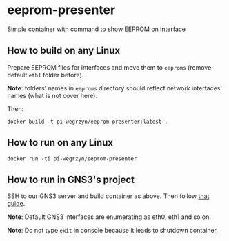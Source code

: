 # eeprom-presenter
Simple container with command to show EEPROM on interface

## How to build on any Linux
Prepare EEPROM files for interfaces and move them to `eeproms` (remove default `eth1` folder before).

**Note**: folders' names in `eeproms` directory should reflect network interfaces' names (what is not cover here).

Then:
```
docker build -t pi-wegrzyn/eeprom-presenter:latest .
```

## How to run on any Linux
```
docker run -ti pi-wegrzyn/eeprom-presenter
```

## How to run in GNS3's project
SSH to our GNS3 server and build container as above. Then follow [that guide](https://docs.gns3.com/docs/emulators/docker-support-in-gns3).

**Note**: Default GNS3 interfaces are enumerating as eth0, eth1 and so on.

**Note**: Do not type `exit` in console because it leads to shutdown container.
